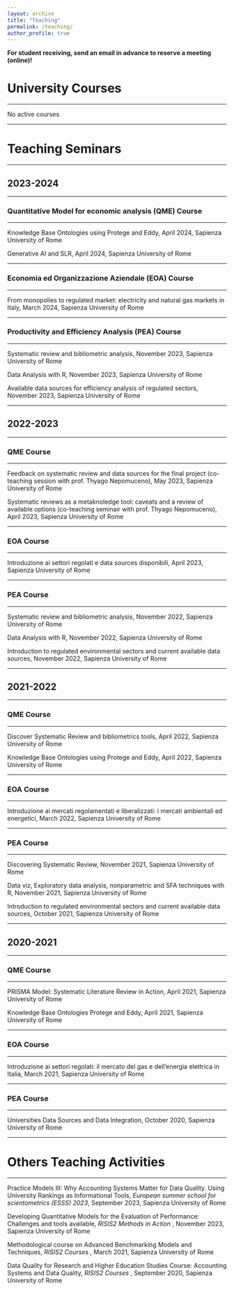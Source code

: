 ```yaml
---
layout: archive
title: "Teaching"
permalink: /teaching/
author_profile: true
---
```


**For student receiving, send an email in advance to reserve a meeting (online)!**

# University Courses
_________________

No active courses

_________________

# Teaching Seminars
_________________

## 2023-2024
_________________

### Quantitative Model for economic analysis (QME) Course
_________________

Knowledge Base Ontologies using Protege and Eddy, April 2024, Sapienza University of Rome

Generative AI and SLR, April 2024, Sapienza University of Rome

_________________

### Economia ed Organizzazione Aziendale (EOA) Course
_________________

From monopolies to regulated market: electricity and natural gas markets in Italy, March 2024, Sapienza University of Rome

_________________


### Productivity and Efficiency Analysis (PEA) Course
_________________

Systematic review and bibliometric analysis, November 2023, Sapienza University of Rome

Data Analysis with R, November 2023, Sapienza University of Rome

Available data sources for efficiency analysis of regulated sectors, November 2023, Sapienza University of Rome

_________________

## 2022-2023
_________________

### QME Course
_________________

Feedback on systematic review and data sources for the final project (co-teaching session with prof. Thyago Nepomuceno), May 2023, Sapienza University of Rome

Systematic reviews as a metaknoledge tool: caveats and a review of available options (co-teaching seminair with prof. Thyago Nepomuceno), April 2023, Sapienza University of Rome

_________________
### EOA Course
_________________

Introduzione ai settori regolati e data sources disponibili, April 2023, Sapienza University of Rome

_________________
### PEA Course
_________________

Systematic review and bibliometric analysis, November 2022, Sapienza University of Rome

Data Analysis with R, November 2022, Sapienza University of Rome

Introduction to regulated environmental sectors and current available data sources, November 2022, Sapienza University of Rome

_________________

## 2021-2022
_________________

### QME Course
_________________

Discover Systematic Review and bibliometrics tools, April 2022, Sapienza University of Rome

Knowledge Base Ontologies using Protege and Eddy, April 2022, Sapienza University of Rome

_________________
### EOA Course
_________________

Introduzione ai mercati regolamentati e liberalizzati: i mercati ambientali ed energetici, March 2022, Sapienza University of Rome

_________________
### PEA Course
_________________

Discovering Systematic Review, November 2021, Sapienza University of Rome

Data viz, Exploratory data analysis, nonparametric and SFA techniques with R, November 2021, Sapienza University of Rome

Introduction to regulated environmental sectors and current available data sources, October 2021, Sapienza University of Rome

_________________

## 2020-2021
_________________

### QME Course
_________________

PRISMA Model: Systematic Literature Review in Action, April 2021, Sapienza University of Rome

Knowledge Base Ontologies Protege and Eddy, April 2021, Sapienza University of Rome

_________________
### EOA Course
_________________

Introduzione ai settori regolati: il mercato del gas e dell’energia elettrica in Italia, March 2021, Sapienza University of Rome

_________________
### PEA Course
_________________

Universities Data Sources and Data Integration, October 2020, Sapienza University of Rome

_________________

# Others Teaching Activities
_________________

Practice Models III: Why Accounting Systems Matter for Data Quality. Using University Rankings as Informational Tools, <i>European summer school for scientometrics (ESSS) 2023</i>,  September 2023, Sapienza University of Rome

Developing Quantitative Models for the Evaluation of Performance: Challenges and tools available, <i>RISIS2 Methods in Action </i>, November 2023, Sapienza University of Rome

Methodological course on Advanced Benchmarking Models and Techniques, <i>RISIS2 Courses </i>, March 2021, Sapienza University of Rome

Data Quality for Research and Higher Education Studies Course: Accounting Systems and Data Quality, <i>RISIS2 Courses </i>, September 2020, Sapienza University of Rome